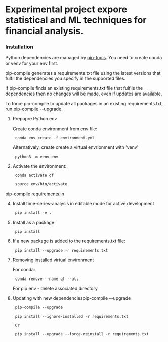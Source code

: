 
# Experimental project expore statistical and ML techniques for financial analysis. 

### Installation

Python dependencies are managed by [pip-tools](https://pypi.org/project/pip-tools/). You need to create conda or venv for your env first.

pip-compile generates a requirements.txt file using the latest versions that fulfil the dependencies you specify in the supported files.

If pip-compile finds an existing requirements.txt file that fulfils the dependencies then no changes will be made, even if updates are available.

To force pip-compile to update all packages in an existing requirements.txt, run pip-compile --upgrade.


1. Prepapre Python env 

   Create conda environment from env file:

        conda env create -f environment.yml

    Alternatively, create create a virtual envrionment with 'venv'

        python3 -m venv env
        

2. Activate the environment:

        conda activate qf

        source env/bin/activate

pip-compile requirements.in

4. Install time-series-analysis in editable mode for active development

        pip install -e .

5. Install as a package

        pip install

6. If a new package is added to the requirements.txt file:
   

        pip install --upgrade -r requirements.txt

7. Removing installed virtual environment

    For conda:

        conda remove --name qf --all

    For pip env - delete associated directory

8. Updating with new dependenciespip-compile --upgrade

        pip-compile --upgrade
        
        pip install --ignore-installed -r requirements.txt

        Or

        pip install --upgrade --force-reinstall -r requirements.txt